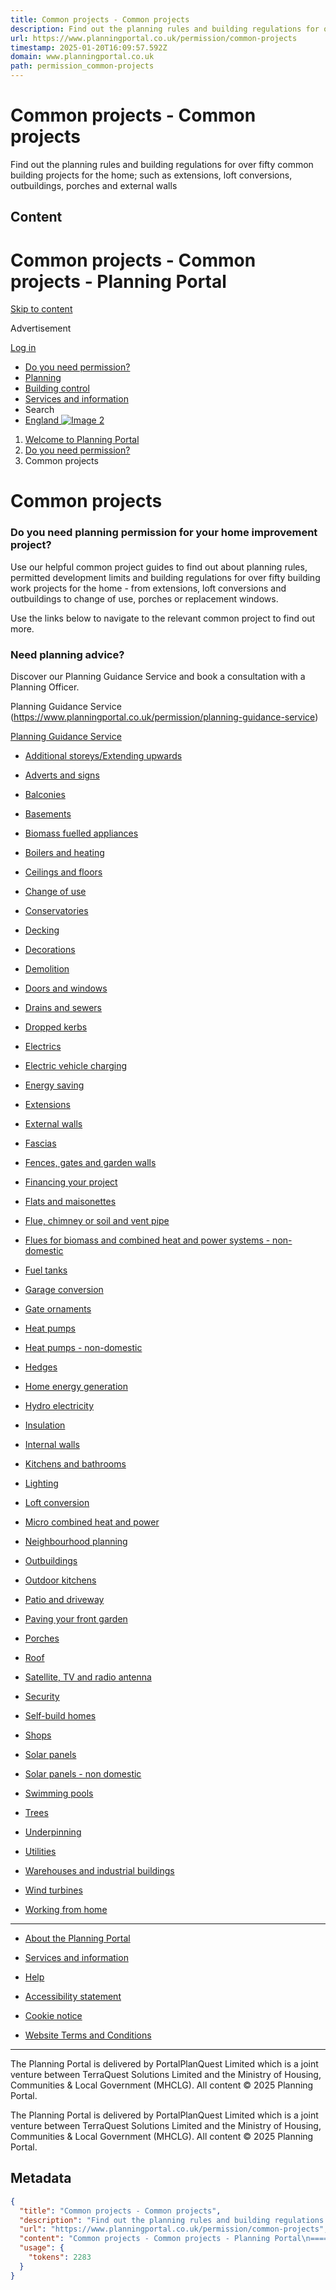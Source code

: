 ```yaml
---
title: Common projects - Common projects
description: Find out the planning rules and building regulations for over fifty common building projects for the home; such as extensions, loft conversions, outbuildings, porches and external walls
url: https://www.planningportal.co.uk/permission/common-projects
timestamp: 2025-01-20T16:09:57.592Z
domain: www.planningportal.co.uk
path: permission_common-projects
---
```


# Common projects - Common projects


Find out the planning rules and building regulations for over fifty common building projects for the home; such as extensions, loft conversions, outbuildings, porches and external walls


## Content

Common projects - Common projects - Planning Portal
===============
 

[Skip to content](https://www.planningportal.co.uk/permission/common-projects#main)

[](https://www.planningportal.co.uk/)

Advertisement

[](https://www.planningportal.co.uk/permission/common-projects#main-menu)

[Log in](https://www.planningportal.co.uk/app/landing-page) 

*   [Do you need permission?](https://www.planningportal.co.uk/permission/common-projects#do-you-need-permission)
*   [Planning](https://www.planningportal.co.uk/permission/common-projects#planning)
*   [Building control](https://www.planningportal.co.uk/permission/common-projects#building-control)
*   [Services and information](https://www.planningportal.co.uk/permission/common-projects#services-and-information)
*   Search
*   [England ![Image 2](blob:https://www.planningportal.co.uk/9ace3e92f72994a7b553c823dd8ea1e3)](https://www.planningportal.co.uk/permission/common-projects#site)
    

1.  [Welcome to Planning Portal](https://www.planningportal.co.uk/)
2.  [Do you need permission?](https://www.planningportal.co.uk/permission)
3.  Common projects

Common projects
===============

### Do you need planning permission for your home improvement project?

Use our helpful common project guides to find out about planning rules, permitted development limits and building regulations for over fifty building work projects for the home - from extensions, loft conversions and outbuildings to change of use, porches or replacement windows.

Use the links below to navigate to the relevant common project to find out more.

### Need planning advice? 

Discover our Planning Guidance Service and book a consultation with a Planning Officer.

Planning Guidance Service (https://www.planningportal.co.uk/permission/planning-guidance-service)

[Planning Guidance Service](https://www.planningportal.co.uk/permission/planning-guidance-service)

*   [Additional storeys/Extending upwards](https://www.planningportal.co.uk/permission/common-projects/additional-storeys-extending-upwards)
*   [Adverts and signs](https://www.planningportal.co.uk/permission/common-projects/adverts-and-signs)
*   [Balconies](https://www.planningportal.co.uk/permission/common-projects/balconies)
*   [Basements](https://www.planningportal.co.uk/permission/common-projects/basements)
*   [Biomass fuelled appliances](https://www.planningportal.co.uk/permission/common-projects/biomass-fuelled-appliances)
*   [Boilers and heating](https://www.planningportal.co.uk/permission/common-projects/boilers-and-heating)
*   [Ceilings and floors](https://www.planningportal.co.uk/permission/common-projects/ceilings-and-floors)
*   [Change of use](https://www.planningportal.co.uk/permission/common-projects/change-of-use)
*   [Conservatories](https://www.planningportal.co.uk/permission/common-projects/conservatories)
*   [Decking](https://www.planningportal.co.uk/permission/common-projects/decking)
*   [Decorations](https://www.planningportal.co.uk/permission/common-projects/decorations)
*   [Demolition](https://www.planningportal.co.uk/permission/common-projects/demolition)
*   [Doors and windows](https://www.planningportal.co.uk/permission/common-projects/doors-and-windows)
*   [Drains and sewers](https://www.planningportal.co.uk/permission/common-projects/drains-and-sewers)
*   [Dropped kerbs](https://www.planningportal.co.uk/permission/common-projects/dropped-kerbs)
*   [Electrics](https://www.planningportal.co.uk/permission/common-projects/electrics)

*   [Electric vehicle charging](https://www.planningportal.co.uk/permission/common-projects/electric-vehicle-charging)
*   [Energy saving](https://www.planningportal.co.uk/permission/common-projects/energy-saving)
*   [Extensions](https://www.planningportal.co.uk/permission/common-projects/extensions)
*   [External walls](https://www.planningportal.co.uk/permission/common-projects/external-walls)
*   [Fascias](https://www.planningportal.co.uk/permission/common-projects/fascias)
*   [Fences, gates and garden walls](https://www.planningportal.co.uk/permission/common-projects/fences-gates-and-garden-walls)
*   [Financing your project](https://www.planningportal.co.uk/permission/common-projects/financing-your-project)
*   [Flats and maisonettes](https://www.planningportal.co.uk/permission/common-projects/flats-and-maisonettes)
*   [Flue, chimney or soil and vent pipe](https://www.planningportal.co.uk/permission/common-projects/flue-chimney-or-soil-and-vent-pipe)
*   [Flues for biomass and combined heat and power systems - non-domestic](https://www.planningportal.co.uk/permission/common-projects/flues-for-biomass-and-combined-heat-and-power-systems-non-domestic)
*   [Fuel tanks](https://www.planningportal.co.uk/permission/common-projects/fuel-tanks)
*   [Garage conversion](https://www.planningportal.co.uk/permission/common-projects/garage-conversion)
*   [Gate ornaments](https://www.planningportal.co.uk/permission/common-projects/gate-ornaments)
*   [Heat pumps](https://www.planningportal.co.uk/permission/common-projects/heat-pumps)

*   [Heat pumps - non-domestic](https://www.planningportal.co.uk/permission/common-projects/heat-pumps-non-domestic)
*   [Hedges](https://www.planningportal.co.uk/permission/common-projects/hedges)
*   [Home energy generation](https://www.planningportal.co.uk/planning/sustainability-and-planning/home-energy-generation)
*   [Hydro electricity](https://www.planningportal.co.uk/permission/common-projects/hydro-electricity)
*   [Insulation](https://www.planningportal.co.uk/permission/common-projects/insulation)
*   [Internal walls](https://www.planningportal.co.uk/permission/common-projects/internal-walls)
*   [Kitchens and bathrooms](https://www.planningportal.co.uk/permission/common-projects/kitchens-and-bathrooms)
*   [Lighting](https://www.planningportal.co.uk/permission/common-projects/lighting)
*   [Loft conversion](https://www.planningportal.co.uk/permission/common-projects/loft-conversion)
*   [Micro combined heat and power](https://www.planningportal.co.uk/permission/common-projects/micro-combined-heat-and-power)
*   [Neighbourhood planning](https://www.planningportal.co.uk/permission/common-projects/neighbourhood-planning)
*   [Outbuildings](https://www.planningportal.co.uk/permission/common-projects/outbuildings)
*   [Outdoor kitchens](https://www.planningportal.co.uk/permission/common-projects/outdoor-kitchens)
*   [Patio and driveway](https://www.planningportal.co.uk/permission/common-projects/patio-and-driveway)
*   [Paving your front garden](https://www.planningportal.co.uk/permission/common-projects/paving-your-front-garden)

*   [Porches](https://www.planningportal.co.uk/permission/common-projects/porches)
*   [Roof](https://www.planningportal.co.uk/permission/common-projects/roof)
*   [Satellite, TV and radio antenna](https://www.planningportal.co.uk/permission/common-projects/satellite-tv-and-radio-antenna)
*   [Security](https://www.planningportal.co.uk/permission/common-projects/security)
*   [Self-build homes](https://www.planningportal.co.uk/permission/common-projects/self-build-homes)
*   [Shops](https://www.planningportal.co.uk/permission/common-projects/shops)
*   [Solar panels](https://www.planningportal.co.uk/permission/common-projects/solar-panels)
*   [Solar panels - non domestic](https://www.planningportal.co.uk/permission/common-projects/solar-panels-non-domestic)
*   [Swimming pools](https://www.planningportal.co.uk/permission/common-projects/swimming-pools)
*   [Trees](https://www.planningportal.co.uk/permission/common-projects/trees)
*   [Underpinning](https://www.planningportal.co.uk/permission/common-projects/underpinning)
*   [Utilities](https://www.planningportal.co.uk/permission/common-projects/utilities)
*   [Warehouses and industrial buildings](https://www.planningportal.co.uk/permission/common-projects/warehouses-and-industrial-buildings)
*   [Wind turbines](https://www.planningportal.co.uk/permission/common-projects/wind-turbines)
*   [Working from home](https://www.planningportal.co.uk/permission/common-projects/working-from-home)

[](https://www.linkedin.com/company/planning-portal)[](http://www.facebook.com/Planning-Portal)[](https://twitter.com/PlanningPortal)

* * *

*   [About the Planning Portal](https://www.planningportal.co.uk/services/about-the-planning-portal)
*   [Services and information](https://www.planningportal.co.uk/services)

*   [Help](https://www.planningportal.co.uk/services/help)
*   [Accessibility statement](https://www.planningportal.co.uk/services/accessibility-statement)

*   [Cookie notice](https://www.planningportal.co.uk/services/terms-and-disclaimer/cookie-notice)
*   [Website Terms and Conditions](https://www.planningportal.co.uk/services/terms-and-disclaimer/terms-and-conditions)

* * *

The Planning Portal is delivered by PortalPlanQuest Limited which is a joint venture between TerraQuest Solutions Limited and the Ministry of Housing, Communities & Local Government (MHCLG). All content © 2025 Planning Portal.

[](https://www.terraquest.co.uk/)

The Planning Portal is delivered by PortalPlanQuest Limited which is a joint venture between TerraQuest Solutions Limited and the Ministry of Housing, Communities & Local Government (MHCLG). All content © 2025 Planning Portal.

## Metadata

```json
{
  "title": "Common projects - Common projects",
  "description": "Find out the planning rules and building regulations for over fifty common building projects for the home; such as extensions, loft conversions, outbuildings, porches and external walls",
  "url": "https://www.planningportal.co.uk/permission/common-projects",
  "content": "Common projects - Common projects - Planning Portal\n===============\n \n\n[Skip to content](https://www.planningportal.co.uk/permission/common-projects#main)\n\n[](https://www.planningportal.co.uk/)\n\nAdvertisement\n\n[](https://www.planningportal.co.uk/permission/common-projects#main-menu)\n\n[Log in](https://www.planningportal.co.uk/app/landing-page) \n\n*   [Do you need permission?](https://www.planningportal.co.uk/permission/common-projects#do-you-need-permission)\n*   [Planning](https://www.planningportal.co.uk/permission/common-projects#planning)\n*   [Building control](https://www.planningportal.co.uk/permission/common-projects#building-control)\n*   [Services and information](https://www.planningportal.co.uk/permission/common-projects#services-and-information)\n*   Search\n*   [England ![Image 2](blob:https://www.planningportal.co.uk/9ace3e92f72994a7b553c823dd8ea1e3)](https://www.planningportal.co.uk/permission/common-projects#site)\n    \n\n1.  [Welcome to Planning Portal](https://www.planningportal.co.uk/)\n2.  [Do you need permission?](https://www.planningportal.co.uk/permission)\n3.  Common projects\n\nCommon projects\n===============\n\n### Do you need planning permission for your home improvement project?\n\nUse our helpful common project guides to find out about planning rules, permitted development limits and building regulations for over fifty building work projects for the home - from extensions, loft conversions and outbuildings to change of use, porches or replacement windows.\n\nUse the links below to navigate to the relevant common project to find out more.\n\n### Need planning advice? \n\nDiscover our Planning Guidance Service and book a consultation with a Planning Officer.\n\nPlanning Guidance Service (https://www.planningportal.co.uk/permission/planning-guidance-service)\n\n[Planning Guidance Service](https://www.planningportal.co.uk/permission/planning-guidance-service)\n\n*   [Additional storeys/Extending upwards](https://www.planningportal.co.uk/permission/common-projects/additional-storeys-extending-upwards)\n*   [Adverts and signs](https://www.planningportal.co.uk/permission/common-projects/adverts-and-signs)\n*   [Balconies](https://www.planningportal.co.uk/permission/common-projects/balconies)\n*   [Basements](https://www.planningportal.co.uk/permission/common-projects/basements)\n*   [Biomass fuelled appliances](https://www.planningportal.co.uk/permission/common-projects/biomass-fuelled-appliances)\n*   [Boilers and heating](https://www.planningportal.co.uk/permission/common-projects/boilers-and-heating)\n*   [Ceilings and floors](https://www.planningportal.co.uk/permission/common-projects/ceilings-and-floors)\n*   [Change of use](https://www.planningportal.co.uk/permission/common-projects/change-of-use)\n*   [Conservatories](https://www.planningportal.co.uk/permission/common-projects/conservatories)\n*   [Decking](https://www.planningportal.co.uk/permission/common-projects/decking)\n*   [Decorations](https://www.planningportal.co.uk/permission/common-projects/decorations)\n*   [Demolition](https://www.planningportal.co.uk/permission/common-projects/demolition)\n*   [Doors and windows](https://www.planningportal.co.uk/permission/common-projects/doors-and-windows)\n*   [Drains and sewers](https://www.planningportal.co.uk/permission/common-projects/drains-and-sewers)\n*   [Dropped kerbs](https://www.planningportal.co.uk/permission/common-projects/dropped-kerbs)\n*   [Electrics](https://www.planningportal.co.uk/permission/common-projects/electrics)\n\n*   [Electric vehicle charging](https://www.planningportal.co.uk/permission/common-projects/electric-vehicle-charging)\n*   [Energy saving](https://www.planningportal.co.uk/permission/common-projects/energy-saving)\n*   [Extensions](https://www.planningportal.co.uk/permission/common-projects/extensions)\n*   [External walls](https://www.planningportal.co.uk/permission/common-projects/external-walls)\n*   [Fascias](https://www.planningportal.co.uk/permission/common-projects/fascias)\n*   [Fences, gates and garden walls](https://www.planningportal.co.uk/permission/common-projects/fences-gates-and-garden-walls)\n*   [Financing your project](https://www.planningportal.co.uk/permission/common-projects/financing-your-project)\n*   [Flats and maisonettes](https://www.planningportal.co.uk/permission/common-projects/flats-and-maisonettes)\n*   [Flue, chimney or soil and vent pipe](https://www.planningportal.co.uk/permission/common-projects/flue-chimney-or-soil-and-vent-pipe)\n*   [Flues for biomass and combined heat and power systems - non-domestic](https://www.planningportal.co.uk/permission/common-projects/flues-for-biomass-and-combined-heat-and-power-systems-non-domestic)\n*   [Fuel tanks](https://www.planningportal.co.uk/permission/common-projects/fuel-tanks)\n*   [Garage conversion](https://www.planningportal.co.uk/permission/common-projects/garage-conversion)\n*   [Gate ornaments](https://www.planningportal.co.uk/permission/common-projects/gate-ornaments)\n*   [Heat pumps](https://www.planningportal.co.uk/permission/common-projects/heat-pumps)\n\n*   [Heat pumps - non-domestic](https://www.planningportal.co.uk/permission/common-projects/heat-pumps-non-domestic)\n*   [Hedges](https://www.planningportal.co.uk/permission/common-projects/hedges)\n*   [Home energy generation](https://www.planningportal.co.uk/planning/sustainability-and-planning/home-energy-generation)\n*   [Hydro electricity](https://www.planningportal.co.uk/permission/common-projects/hydro-electricity)\n*   [Insulation](https://www.planningportal.co.uk/permission/common-projects/insulation)\n*   [Internal walls](https://www.planningportal.co.uk/permission/common-projects/internal-walls)\n*   [Kitchens and bathrooms](https://www.planningportal.co.uk/permission/common-projects/kitchens-and-bathrooms)\n*   [Lighting](https://www.planningportal.co.uk/permission/common-projects/lighting)\n*   [Loft conversion](https://www.planningportal.co.uk/permission/common-projects/loft-conversion)\n*   [Micro combined heat and power](https://www.planningportal.co.uk/permission/common-projects/micro-combined-heat-and-power)\n*   [Neighbourhood planning](https://www.planningportal.co.uk/permission/common-projects/neighbourhood-planning)\n*   [Outbuildings](https://www.planningportal.co.uk/permission/common-projects/outbuildings)\n*   [Outdoor kitchens](https://www.planningportal.co.uk/permission/common-projects/outdoor-kitchens)\n*   [Patio and driveway](https://www.planningportal.co.uk/permission/common-projects/patio-and-driveway)\n*   [Paving your front garden](https://www.planningportal.co.uk/permission/common-projects/paving-your-front-garden)\n\n*   [Porches](https://www.planningportal.co.uk/permission/common-projects/porches)\n*   [Roof](https://www.planningportal.co.uk/permission/common-projects/roof)\n*   [Satellite, TV and radio antenna](https://www.planningportal.co.uk/permission/common-projects/satellite-tv-and-radio-antenna)\n*   [Security](https://www.planningportal.co.uk/permission/common-projects/security)\n*   [Self-build homes](https://www.planningportal.co.uk/permission/common-projects/self-build-homes)\n*   [Shops](https://www.planningportal.co.uk/permission/common-projects/shops)\n*   [Solar panels](https://www.planningportal.co.uk/permission/common-projects/solar-panels)\n*   [Solar panels - non domestic](https://www.planningportal.co.uk/permission/common-projects/solar-panels-non-domestic)\n*   [Swimming pools](https://www.planningportal.co.uk/permission/common-projects/swimming-pools)\n*   [Trees](https://www.planningportal.co.uk/permission/common-projects/trees)\n*   [Underpinning](https://www.planningportal.co.uk/permission/common-projects/underpinning)\n*   [Utilities](https://www.planningportal.co.uk/permission/common-projects/utilities)\n*   [Warehouses and industrial buildings](https://www.planningportal.co.uk/permission/common-projects/warehouses-and-industrial-buildings)\n*   [Wind turbines](https://www.planningportal.co.uk/permission/common-projects/wind-turbines)\n*   [Working from home](https://www.planningportal.co.uk/permission/common-projects/working-from-home)\n\n[](https://www.linkedin.com/company/planning-portal)[](http://www.facebook.com/Planning-Portal)[](https://twitter.com/PlanningPortal)\n\n* * *\n\n*   [About the Planning Portal](https://www.planningportal.co.uk/services/about-the-planning-portal)\n*   [Services and information](https://www.planningportal.co.uk/services)\n\n*   [Help](https://www.planningportal.co.uk/services/help)\n*   [Accessibility statement](https://www.planningportal.co.uk/services/accessibility-statement)\n\n*   [Cookie notice](https://www.planningportal.co.uk/services/terms-and-disclaimer/cookie-notice)\n*   [Website Terms and Conditions](https://www.planningportal.co.uk/services/terms-and-disclaimer/terms-and-conditions)\n\n* * *\n\nThe Planning Portal is delivered by PortalPlanQuest Limited which is a joint venture between TerraQuest Solutions Limited and the Ministry of Housing, Communities & Local Government (MHCLG). All content © 2025 Planning Portal.\n\n[](https://www.terraquest.co.uk/)\n\nThe Planning Portal is delivered by PortalPlanQuest Limited which is a joint venture between TerraQuest Solutions Limited and the Ministry of Housing, Communities & Local Government (MHCLG). All content © 2025 Planning Portal.",
  "usage": {
    "tokens": 2283
  }
}
```

